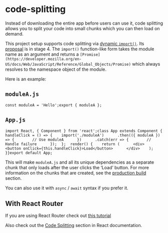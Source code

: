 code-splitting
==============

Instead of downloading the entire app before users can use it, code splitting allows you to split your code into small chunks which you can then load on demand.

This project setup supports code splitting via [dynamic `import()`](https://2ality.com/2017/01/import-operator.html#loading-code-on-demand). Its [proposal](https://github.com/tc39/proposal-dynamic-import) is in stage 4. The `import()` function-like form takes the module name as an argument and returns a `[Promise](https://developer.mozilla.org/en-US/docs/Web/JavaScript/Reference/Global_Objects/Promise)` which always resolves to the namespace object of the module.

Here is an example:

`moduleA.js`
------------

    const moduleA = 'Hello';export { moduleA };

`App.js`
--------

    import React, { Component } from 'react';class App extends Component {  handleClick = () => {    import('./moduleA')      .then(({ moduleA }) => {        // Use moduleA      })      .catch(err => {        // Handle failure      });  };  render() {    return (      <div>        <button onClick={this.handleClick}>Load</button>      </div>    );  }}export default App;

This will make `moduleA.js` and all its unique dependencies as a separate chunk that only loads after the user clicks the ‘Load’ button. For more information on the chunks that are created, see the [production build](production-build.md) section.

You can also use it with `async` / `await` syntax if you prefer it.

With React Router
-----------------

If you are using React Router check out [this tutorial](https://reactjs.org/docs/code-splitting.html#route-based-code-splitting)

Also check out the [Code Splitting](https://reactjs.org/docs/code-splitting.html) section in React documentation.
